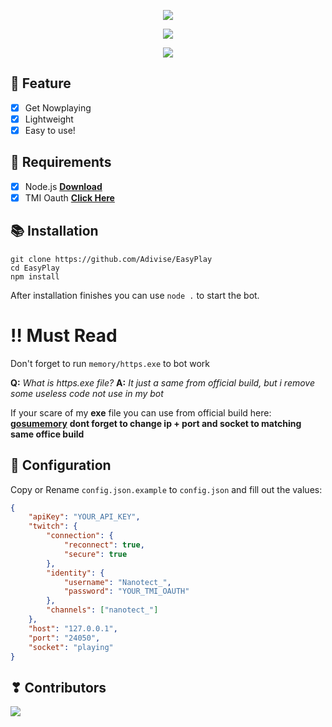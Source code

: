 <p align="center">
<img src="https://capsule-render.vercel.app/api?type=waving&color=gradient&height=200&section=header&text=EasyPlay&fontSize=80&fontAlignY=35&animation=twinkling&fontColor=gradient"/> </a> 
</p>

<p align="center"> 
  <a href="https://discord.gg/SNG3dh3MbR" target="_blank"> <img src="https://discordapp.com/api/guilds/903043706410643496/widget.png?style=banner2"/> </a> 
</p>

<p align="center"> 
  <a href="https://ko-fi.com/nanotect" target="_blank"> <img src="https://ko-fi.com/img/githubbutton_sm.svg"/> </a> 
</p>

## 📑 Feature
- [x] Get Nowplaying
- [x] Lightweight
- [x] Easy to use!

## 📎 Requirements

- [x] Node.js **[Download](https://nodejs.org/en/download/)**
- [x] TMI Oauth **[Click Here](https://twitchapps.com/tmi/)**

## 📚 Installation

```
git clone https://github.com/Adivise/EasyPlay
cd EasyPlay
npm install
```

After installation finishes you can use `node .` to start the bot.

# ‼️ Must Read 
Don't forget to run `memory/https.exe` to bot work

**Q:** *What is https.exe file?*
**A:** *It just a same from official build, but i remove some useless code not use in my bot*

If your scare of my **exe** file you can use
from official build here: **[gosumemory](https://github.com/l3lackShark/gosumemory/releases)**
**dont forget to change ip + port and socket to matching same office build**

## 📄 Configuration

Copy or Rename `config.json.example` to `config.json` and fill out the values:
```.json
{
    "apiKey": "YOUR_API_KEY",
    "twitch": {
        "connection": {
            "reconnect": true,
            "secure": true
        },
        "identity": {
            "username": "Nanotect_",
            "password": "YOUR_TMI_OAUTH"  
        },
        "channels": ["nanotect_"]
    },
    "host": "127.0.0.1",
    "port": "24050",
    "socket": "playing"
}
```

## ❣ Contributors

<a href="https://github.com/Adivise/SpaceTime/graphs/contributors">
  <img src="https://contributors-img.web.app/image?repo=Adivise/SpacePlay" />
</a>
